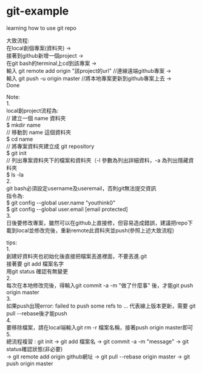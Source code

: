 # git-example
learning how to use git repo


大致流程:  
  在local創個專案(資料夾) ->  
  接著到github新增一個project ->  
  在git bash的terminal上cd到該專案 ->  
  輸入 git remote add origin "該project的url" //連線遠端github專案  ->  
  輸入 git push -u origin master //將本地專案更新到github專案上去 ->  
  Done  

Note:  
1.  
  local創project流程為:  
    // 建立一個 name 資料夾  
    $ mkdir name  
    // 移動到 name 這個資料夾  
    $ cd name  
    // 將專案資料夾建立成 git repository  
    $ git init  
    // 列出專案資料夾下的檔案和資料夾（-l 參數為列出詳細資料，-a 為列出隱藏資料夾  
    $ ls -la  
2.  
  git bash必須設定username及useremail，否則git無法提交資訊  
  指令為:  
    $ git config --global user.name "youthink0"  
    $ git config --global user.email [email protected]  
3.  
  日後要修改專案，雖然可以在github上直接修，但容易造成錯誤，建議把repo下載到local並修改完後，重新remote此資料夾並push(參照上述大致流程)  

tips:  
1.  
  創建好資料夾也初始化後直接把檔案丟進裡面，不要丟進.git  
  接著要 git add 檔案名字  
  用git status 確認有無變更  
2.  
  每次在本地修改完後，得輸入git commit -a -m "做了什麼事" 後，才能git push origin master  
3.  
  如果push出現error: failed to push some refs to ...  代表線上版本更新，需要 git pull --rebase後才能push  
4.  
  要移除檔案，請在local端輸入git rm -r 檔案名稱，接著push origin master即可  
5.  
  總流程複習 : git init -> git add 檔案名 -> git commit -a -m "message" -> git status確認狀態(非必要)  
  ->  git remote add origin github網址 -> git pull --rebase origin master -> git push origin master  
